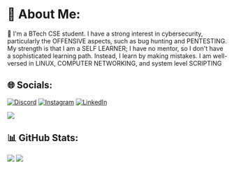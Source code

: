 # 💫 About Me:
👋 I'm a BTech CSE student. I have a strong interest in cybersecurity, particularly the OFFENSIVE aspects, such as bug hunting and PENTESTING. My strength is that I am a SELF LEARNER; I have no mentor, so I don't have a sophisticated learning path. Instead, I learn by making mistakes. I am well-versed in LINUX, COMPUTER NETWORKING, and system level SCRIPTING


## 🌐 Socials:
[![Discord](https://img.shields.io/badge/Discord-%237289DA.svg?logo=discord&logoColor=white)](https://discord.gg/https://discord.gg/35mJVvMA5p) [![Instagram](https://img.shields.io/badge/Instagram-%23E4405F.svg?logo=Instagram&logoColor=white)](https://instagram.com/saumyadip.social) [![LinkedIn](https://img.shields.io/badge/LinkedIn-%230077B5.svg?logo=linkedin&logoColor=white)](https://linkedin.com/in/saumyadipjana2003) 

[![](https://visitcount.itsvg.in/api?id=dip-bash&icon=5&color=0)](https://visitcount.itsvg.in)

## 📊 GitHub Stats:
![](https://github-readme-streak-stats.herokuapp.com/?user=dip-bash&theme=calm&hide_border=false)
![](https://github-readme-stats.vercel.app/api/top-langs/?username=dip-bash&theme=calm&hide_border=false&include_all_commits=true&count_private=true&layout=compact)




